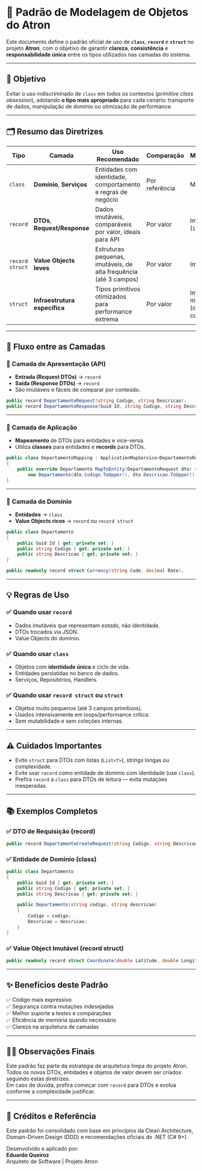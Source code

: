 
# 🧱 Padrão de Modelagem de Objetos do Atron

Este documento define o padrão oficial de uso de **`class`**, **`record`** e **`struct`** no projeto **Atron**, com o objetivo de garantir **clareza**, **consistência** e **responsabilidade única** entre os tipos utilizados nas camadas do sistema.

---

## 🎯 Objetivo

Evitar o uso indiscriminado de `class` em todos os contextos (_primitive class obsession_), adotando **o tipo mais apropriado** para cada cenário: transporte de dados, manipulação de domínio ou otimização de performance.

---

## 🗂️ Resumo das Diretrizes

| Tipo          | Camada                         | Uso Recomendado                                                  | Comparação  | Mutabilidade |
|---------------|--------------------------------|------------------------------------------------------------------|-------------|--------------|
| `class`       | **Domínio**, **Serviços**      | Entidades com identidade, comportamento e regras de negócio      | Por referência | Mutável      |
| `record`      | **DTOs**, **Request/Response** | Dados imutáveis, comparáveis por valor, ideais para API          | Por valor      | Imutável (`init`) |
| `record struct` | **Value Objects leves**        | Estruturas pequenas, imutáveis, de alta frequência (até 3 campos) | Por valor      | Imutável      |
| `struct`      | **Infraestrutura específica**  | Tipos primitivos otimizados para performance extrema             | Por valor      | Imutável ou mutável (com cuidado) |

---

## 🧭 Fluxo entre as Camadas

### 🔹 Camada de Apresentação (API)

- **Entrada (Request DTOs)** → `record`
- **Saída (Response DTOs)** → `record`
- São imutáveis e fáceis de comparar por conteúdo.

```csharp
public record DepartamentoRequest(string Codigo, string Descricao);
public record DepartamentoResponse(Guid Id, string Codigo, string Descricao);
```

---

### 🔹 Camada de Aplicação

- **Mapeamento** de DTOs para entidades e vice-versa.
- Utiliza **classes** para entidades e **records** para DTOs.

```csharp
public class DepartamentoMapping : ApplicationMapService<DepartamentoRequest, Departamento>
{
    public override Departamento MapToEntity(DepartamentoRequest dto) =>
        new Departamento(dto.Codigo.ToUpper(), dto.Descricao.ToUpper());
}
```

---

### 🔹 Camada de Domínio

- **Entidades** → `class`
- **Value Objects ricos** → `record` ou `record struct`

```csharp
public class Departamento
{
    public Guid Id { get; private set; }
    public string Codigo { get; private set; }
    public string Descricao { get; private set; }
}
```

```csharp
public readonly record struct Currency(string Code, decimal Rate);
```

---

## 💡 Regras de Uso

### ✅ Quando usar `record`

- Dados imutáveis que representam *estado*, não identidade.
- DTOs trocados via JSON.
- Value Objects do domínio.

### ✅ Quando usar `class`

- Objetos com **identidade única** e ciclo de vida.
- Entidades persistidas no banco de dados.
- Serviços, Repositórios, Handlers.

### ✅ Quando usar `record struct` ou `struct`

- Objetos muito pequenos (até 3 campos primitivos).
- Usados intensivamente em loops/performance crítica.
- Sem mutabilidade e sem coleções internas.

---

## ⚠️ Cuidados Importantes

- Evite `struct` para DTOs com listas (`List<T>`), strings longas ou complexidade.
- Evite usar `record` como entidade de domínio com identidade (use `class`).
- Prefira `record` a `class` para DTOs de leitura — evita mutações inesperadas.

---

## 📚 Exemplos Completos

### ✅ DTO de Requisição (record)
```csharp
public record DepartamentoCreateRequest(string Codigo, string Descricao);
```

### ✅ Entidade de Domínio (class)
```csharp
public class Departamento
{
    public Guid Id { get; private set; }
    public string Codigo { get; private set; }
    public string Descricao { get; private set; }

    public Departamento(string codigo, string descricao)
    {
        Codigo = codigo;
        Descricao = descricao;
    }
}
```

### ✅ Value Object Imutável (record struct)
```csharp
public readonly record struct Coordinate(double Latitude, double Longitude);
```

---

## ✨ Benefícios deste Padrão

✅ Código mais expressivo  
✅ Segurança contra mutações indesejadas  
✅ Melhor suporte a testes e comparações  
✅ Eficiência de memória quando necessário  
✅ Clareza na arquitetura de camadas

---

## 👨‍💻 Observações Finais

Este padrão faz parte da estratégia de arquitetura limpa do projeto Atron.  
Todos os novos DTOs, entidades e objetos de valor devem ser criados seguindo estas diretrizes.  
Em caso de dúvida, prefira começar com `record` para DTOs e evolua conforme a complexidade justificar.

---

## 📌 Créditos e Referência

Este padrão foi consolidado com base em princípios da Clean Architecture, Domain-Driven Design (DDD) e recomendações oficiais do .NET (C# 9+).

Desenvolvido e aplicado por:  
**Eduardo Queiroz**  
Arquiteto de Software | Projeto Atron
